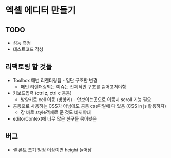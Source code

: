# 엑셀 에디터 만들기

## TODO 
- 성능 측정
- 테스트코드 작성

## 리팩토링 할 것들

- Toolbox 매번 리렌더링됨 - 일단 구조만 변경
  - 매번 리렌더링되는 이슈는 전체적인 구조를 뜯어고쳐야함
- 키보드입력 (ctrl z, ctrl c 등등) 
  - 방향키로 cell 이동 (방향키) - 안보이는곳으로 이동시 scroll 기능 필요
- 공통으로 사용하는 CSS가 아님에도 공통 css파일에 다 있음 (CSS in js 활용하자)
  - 걍 바로 style객체로 준 것도 바꺼야대
- editorContext에 너무 많은 친구들 묶어놧음

## 버그

- 셀 폰트 크기 일정 이상이면 height 늘어남

  

